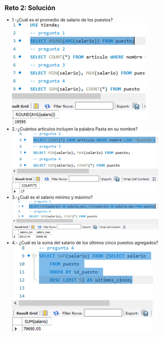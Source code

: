 ## Reto 2: Solución
- 1.-¿Cuál es el promedio de salario de los puestos?  
![solucion](imagenes/s2r2pregunta1.png)  
- 2.-¿Cuántos artículos incluyen la palabra Pasta en su nombre?  
![solucion](imagenes/s2r2pregunta2.png)  
- 3.-¿Cuál es el salario mínimo y máximo?  
![solucion](imagenes/s2r2pregunta3.png)  
- 4.- ¿Cuál es la suma del salario de los últimos cinco puestos agregados?  
![solucion](imagenes/s2r2pregunta4.png)  
